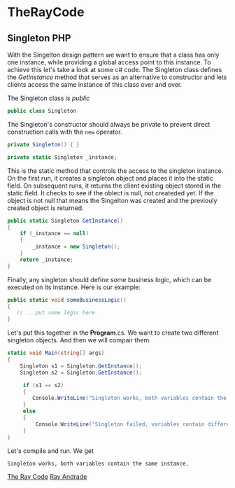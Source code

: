 # TheRayCode
## Singleton PHP

With the Singelton design pattern we want to ensure that a class has only one instance, while providing a global access point to this instance.
To achieve this let's take a look at some c# code. The Singleton class defines the *GetInstance* method that serves as an
alternative to constructor and lets clients access the same instance of
this class over and over.

The Singleton class is *public*

```c#
public class Singleton
```
The Singleton's constructor should always be private to prevent direct construction calls with the `new` operator.

```c#
private Singleton() { }

private static Singleton _instance;

```
This is the static method that controls the access to the singleton instance. 
On the first run, it creates a singleton object and places it into the static field. 
On subsequent runs, it returns the client existing object stored in the static field.
It checks to see if the oblect is null, not createded yet.
If the object is not null that means the Singelton was created and the previouly created object is returned.
```c#
public static Singleton GetInstance()
{
    if (_instance == null)
    {
        _instance = new Singleton();
    }
    return _instance;
}
```
Finally, any singleton should define some business logic, which can be executed on its instance.
Here is our example:

```c#
public static void someBusinessLogic()
{
   // ...put some logic here
}
```

Let's put this together in the **Program**.cs.
We want to create two different singleton objects.
And then we will compair them.

```c#
static void Main(string[] args)
{
    Singleton s1 = Singleton.GetInstance();
    Singleton s2 = Singleton.GetInstance();

     if (s1 == s2)
     {
        Console.WriteLine("Singleton works, both variables contain the same instance.");
     }
     else
     {
         Console.WriteLine("Singleton failed, variables contain different instances.");
     }
}
```
Let's compile and run.
We get
```
Singleton works, both variables contain the same instance.
```



[The Ray Code](https://www.TheRayCode.com)
[Ray Andrade](https://www.RayAndrade.org)

